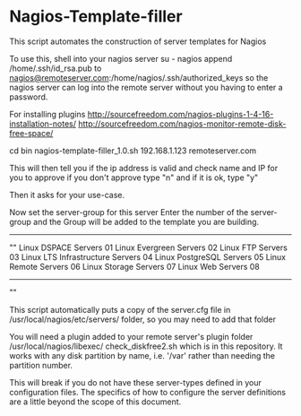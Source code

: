 Nagios-Template-filler
======================

This script automates the construction of server templates for Nagios

To use this, 
shell into your nagios server 
su - nagios
append /home/.ssh/id_rsa.pub to nagios@remoteserver.com:/home/nagios/.ssh/authorized_keys
so the nagios server can log into the remote server without you having to enter a password.

For installing plugins
http://sourcefreedom.com/nagios-plugins-1-4-16-installation-notes/
http://sourcefreedom.com/nagios-monitor-remote-disk-free-space/

cd bin
nagios-template-filler_1.0.sh 192.168.1.123 remoteserver.com

This will then tell you if the ip address is valid and check name and IP for you to approve
if you don't approve type "n" and if it is ok, type "y"

Then it asks for your use-case.

Now set the server-group for this server
Enter the number of the server-group and the
Group will be added to the template you are building.
_____________________________________________________________
""
Linux DSPACE Servers <linux-dspace-servers> 01 
Linux Evergreen Servers <linux-evergreen-servers> 02 
Linux FTP Servers <linux-ftp-servers> 03 
Linux LTS Infrastructure Servers <linux-infra-servers> 04 
Linux PostgreSQL Servers <linux-pgsql-servers> 05 
Linux Remote Servers <linux-remote-servers> 06 
Linux Storage Servers <linux-storage-servers> 07 
Linux Web Servers <linux-http-servers> 08 
_____________________________________________________________
""

This script automatically puts a copy of the server.cfg file in /usr/local/nagios/etc/servers/ 
folder, so you may need to add that folder

You will need a plugin added to your remote server's plugin folder /usr/local/nagios/libexec/
check_diskfree2.sh which is in this repository.  It works with any disk partition by name, 
 i.e. '/var' rather than needing the partition number.

This will break if you do not have these server-types defined in your configuration files.
The specifics of how to configure the server definitions are a little beyond the scope of this document.



